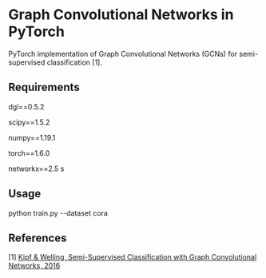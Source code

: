 # Graph Convolutional Networks in PyTorch

PyTorch implementation of Graph Convolutional Networks (GCNs) for semi-supervised classification [1].


## Requirements
dgl==0.5.2 

scipy==1.5.2 

numpy==1.19.1 

torch==1.6.0 

networkx==2.5 s

## Usage
python train.py --dataset cora

## References
[1] [Kipf & Welling, Semi-Supervised Classification with Graph Convolutional Networks, 2016](http://xxx.itp.ac.cn/pdf/1609.02907.pdf)
